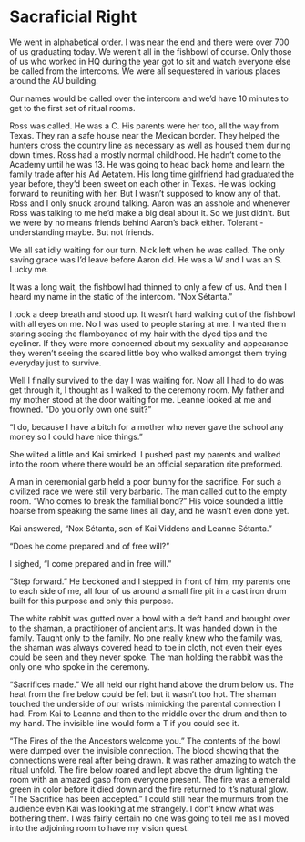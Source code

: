 # Sacraficial Right

We went in alphabetical order. I was near the end and there were over 700 of us graduating today. We weren’t all in the fishbowl of course. Only those of us who worked in HQ during the year got to sit and watch everyone else be called from the intercoms. We were all sequestered in various places around the AU building.

Our names would be called over the intercom and we’d have 10 minutes to get to the first set of ritual rooms.

Ross was called. He was a C. His parents were her too, all the way from Texas. They ran a safe house near the Mexican border. They helped the hunters cross the country line as necessary as well as housed them during down times. Ross had a mostly normal childhood. He hadn’t come to the Academy until he was 13. He was going to head back home and learn the family trade after his Ad Aetatem. His long time girlfriend had graduated the year before, they’d been sweet on each other in Texas. He was looking forward to reuniting with her. But I wasn’t supposed to know any of that. Ross and I only snuck around talking. Aaron was an asshole and whenever Ross was talking to me he’d make a big deal about it. So we just didn’t. But we were by no means friends behind Aaron’s back either. Tolerant - understanding maybe. But not friends.

We all sat idly waiting for our turn. Nick left when he was called. The only saving grace was I’d leave before Aaron did. He was a W and I was an S. Lucky me.

It was a long wait, the fishbowl had thinned to only a few of us. And then I heard my name in the static of the intercom. “Nox Sétanta.”

I took a deep breath and stood up. It wasn’t hard walking out of the fishbowl with all eyes on me. No I was used to people staring at me. I wanted them staring seeing the flamboyance of my hair with the dyed tips and the eyeliner. If they were more concerned about my sexuality and appearance they weren’t seeing the scared little boy who walked amongst them trying everyday just to survive.

Well I finally survived to the day I was waiting for. Now all I had to do was get through it, I thought as I walked to the ceremony room. My father and my mother stood at the door waiting for me. Leanne looked at me and frowned. “Do you only own one suit?”

“I do, because I have a bitch for a mother who never gave the school any money so I could have nice things.”

She wilted a little and Kai smirked. I pushed past my parents and walked into the room where there would be an official separation rite preformed.

A man in ceremonial garb held a poor bunny for the sacrifice. For such a civilized race we were still very barbaric. The man called out to the empty room. “Who comes to break the familial bond?” His voice sounded a little hoarse from speaking the same lines all day, and he wasn’t even done yet.

Kai answered, “Nox Sétanta, son of Kai Viddens and Leanne Sétanta.”

“Does he come prepared and of free will?”

I sighed, “I come prepared and in free will.”

“Step forward.” He beckoned and I stepped in front of him, my parents one to each side of me, all four of us around a small fire pit in a cast iron drum built for this purpose and only this purpose.

The white rabbit was gutted over a bowl with a deft hand and brought over to the shaman, a practitioner of ancient arts. It was handed down in the family. Taught only to the family. No one really knew who the family was, the shaman was always covered head to toe in cloth, not even their eyes could be seen and they never spoke. The man holding the rabbit was the only one who spoke in the ceremony.

“Sacrifices made.” We all held our right hand above the drum below us. The heat from the fire below could be felt but it wasn’t too hot. The shaman touched the underside of our wrists mimicking the parental connection I had. From Kai to Leanne and then to the middle over the drum and then to my hand. The invisible line would form a T if you could see it.

“The Fires of the the Ancestors welcome you.” The contents of the bowl were dumped over the invisible connection. The blood showing that the connections were real after being drawn. It was rather amazing to watch the ritual unfold. The fire below roared and lept above the drum lighting the room with an amazed gasp from everyone present. The fire was a emerald green in color before it died down and the fire returned to it’s natural glow. “The Sacrifice has been accepted.” I could still hear the murmurs from the audience even Kai was looking at me strangely. I don’t know what was bothering them. I was fairly certain no one was going to tell me as I moved into the adjoining room to have my vision quest.